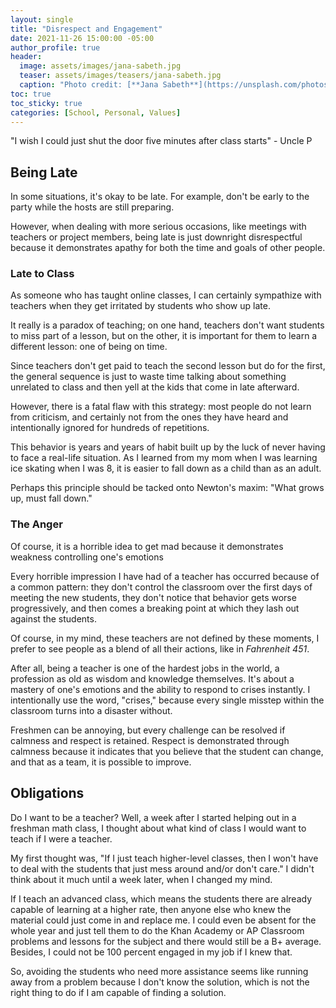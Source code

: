```yaml
---
layout: single
title: "Disrespect and Engagement"
date: 2021-11-26 15:00:00 -05:00
author_profile: true
header: 
  image: assets/images/jana-sabeth.jpg
  teaser: assets/images/teasers/jana-sabeth.jpg
  caption: "Photo credit: [**Jana Sabeth**](https://unsplash.com/photos/gpNmA7gWfss)"
toc: true
toc_sticky: true
categories: [School, Personal, Values]
---
```


"I wish I could just shut the door five minutes after class starts" - Uncle P

## Being Late

In some situations, it's okay to be late. For example, don't be early to the party while the hosts are still preparing.

However, when dealing with more serious occasions, like meetings with teachers or project members, being late is just downright disrespectful because it demonstrates apathy for both the time and goals of other people.

### Late to Class

As someone who has taught online classes, I can certainly sympathize with teachers when they get irritated by students who show up late. 

It really is a paradox of teaching; on one hand, teachers don't want students to miss part of a lesson, but on the other, it is important for them to learn a different lesson: one of being on time. 

Since teachers don't get paid to teach the second lesson but do for the first, the general sequence is just to waste time talking about something unrelated to class and then yell at the kids that come in late afterward. 

However, there is a fatal flaw with this strategy: most people do not learn from criticism, and certainly not from the ones they have heard and intentionally ignored for hundreds of repetitions. 

This behavior is years and years of habit built up by the luck of never having to face a real-life situation. As I learned from my mom when I was learning ice skating when I was 8, it is easier to fall down as a child than as an adult. 

Perhaps this principle should be tacked onto Newton's maxim: "What grows up, must fall down."

### The Anger

Of course, it is a horrible idea to get mad because it demonstrates weakness controlling one's emotions

Every horrible impression I have had of a teacher has occurred because of a common pattern: they don't control the classroom over the first days of meeting the new students, they don't notice that behavior gets worse progressively, and then comes a breaking point at which they lash out against the students. 

Of course, in my mind, these teachers are not defined by these moments, I prefer to see people as a blend of all their actions, like in *Fahrenheit 451*.

After all, being a teacher is one of the hardest jobs in the world, a profession as old as wisdom and knowledge themselves. It's about a mastery of one's emotions and the ability to respond to crises instantly. I intentionally use the word, "crises," because every single misstep within the classroom turns into a disaster without. 

Freshmen can be annoying, but every challenge can be resolved if calmness and respect is retained. Respect is demonstrated through calmness because it indicates that you believe that the student can change, and that as a team, it is possible to improve. 

## Obligations

Do I want to be a teacher? Well, a week after I started helping out in a freshman math class, I thought about what kind of class I would want to teach if I were a teacher. 

My first thought was, "If I just teach higher-level classes, then I won't have to deal with the students that just mess around and/or don't care." I didn't think about it much until a week later, when I changed my mind. 

If I teach an advanced class, which means the students there are already capable of learning at a higher rate, then anyone else who knew the material could just come in and replace me. I could even be absent for the whole year and just tell them to do the Khan Academy or AP Classroom problems and lessons for the subject and there would still be a B+ average. Besides, I could not be 100 percent engaged in my job if I knew that.

So, avoiding the students who need more assistance seems like running away from a problem because I don't know the solution, which is not the right thing to do if I am capable of finding a solution. 